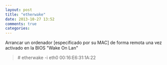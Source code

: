 ```yaml
---
layout: post
title: "etherwake"
date: 2013-10-27 13:52
comments: true
categories: 
---
```

Arrancar un ordenador [especificado por su MAC] de forma remota una vez activado en la BIOS "Wake On Lan"

>\# etherwake -i eth0 00:16:E6:31:1A:22

